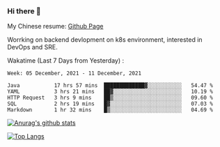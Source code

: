 ### Hi there 👋

My Chinese resume: [Github Page](https://spencercjh.github.io/resume/)

Worrking on backend devlopment on k8s environment, interested in DevOps and SRE.

Wakatime (Last 7 Days from Yesterday) :

<!--START_SECTION:waka-->
```text
Week: 05 December, 2021 - 11 December, 2021

Java           17 hrs 57 mins  █████████████▓░░░░░░░░░░░   54.47 % 
YAML           3 hrs 21 mins   ██▓░░░░░░░░░░░░░░░░░░░░░░   10.19 % 
HTTP Request   3 hrs 9 mins    ██▒░░░░░░░░░░░░░░░░░░░░░░   09.60 % 
SQL            2 hrs 19 mins   █▓░░░░░░░░░░░░░░░░░░░░░░░   07.03 % 
Markdown       1 hr 32 mins    █▒░░░░░░░░░░░░░░░░░░░░░░░   04.69 % 
```
<!--END_SECTION:waka-->

[![Anurag's github stats](https://github-readme-stats.vercel.app/api?username=spencercjh&theme=tokyonight&show_icons=true)](https://github.com/anuraghazra/github-readme-stats)

[![Top Langs](https://github-readme-stats.vercel.app/api/top-langs/?username=spencercjh&layout=compact&theme=tokyonight)](https://github.com/anuraghazra/github-readme-stats)
